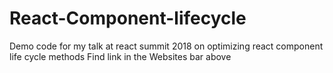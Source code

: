 # React-Component-lifecycle
Demo code for my talk at react summit 2018 on optimizing react component life cycle methods
 Find link in the Websites bar above
